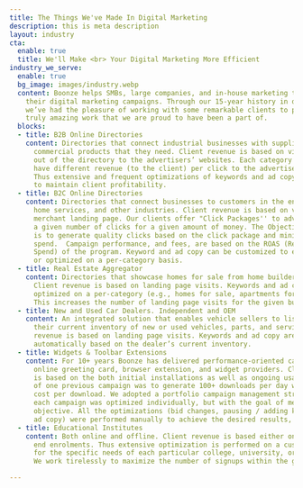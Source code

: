 ```yaml
---
title: The Things We've Made In Digital Marketing
description: this is meta description
layout: industry
cta:
  enable: true
  title: We'll Make <br> Your Digital Marketing More Efficient
industry_we_serve:
  enable: true
  bg_image: images/industry.webp
  content: Boonze helps SMBs, large companies, and in-house marketing teams manage
    their digital marketing campaigns. Through our 15-year history in digital marketing,
    we’ve had the pleasure of working with some remarkable clients to produce some
    truly amazing work that we are proud to have been a part of.
  blocks:
  - title: B2B Online Directories
    content: Directories that connect industrial businesses with suppliers of the
      commercial products that they need. Client revenue is based on visitors clicking
      out of the directory to the advertisers’ websites. Each category / listing may
      have different revenue (to the client) per click to the advertiser's website.
      Thus extensive and frequent optimizations of keywords and ad copy are required
      to maintain client profitability.
  - title: B2C Online Directories
    content: Directories that connect businesses to customers in the entertainment,
      home services, and other industries. Client revenue is based on viewing the
      merchant landing page. Our clients offer "Click Packages'' to advertisers -
      a given number of clicks for a given amount of money. The Objective of the campaign
      is to generate quality clicks based on the click package and minimizing the
      spend.  Campaign performance, and fees, are based on the ROAS (Return On Advertising
      Spend) of the program. Keyword and ad copy can be customized to each advertiser
      or optimized on a per-category basis.
  - title: Real Estate Aggregator
    content: Directories that showcase homes for sale from home builders and realtors.
      Client revenue is based on landing page visits. Keywords and ad copies are regularly
      optimized on a per-category (e.g., homes for sale, apartments for rent) basis.
      This increases the number of landing page visits for the given budget.
  - title: New and Used Car Dealers. Independent and OEM
    content: An integrated solution that enables vehicle sellers to list and promote
      their current inventory of new or used vehicles, parts, and services. Client
      revenue is based on landing page visits. Keywords and ad copy are generated
      automatically based on the dealer’s current inventory.
  - title: Widgets & Toolbar Extensions
    content: For 10+ years Boonze has delivered performance-oriented campaigns for
      online greeting card, browser extension, and widget providers. Client revenue
      is based on the both initial installations as well as ongoing usage. The objective
      of one previous campaign was to generate 100+ downloads per day within a predefined
      cost per download. We adopted a portfolio campaign management strategy, where
      each campaign was optimized individually, but with the goal of meeting the overall
      objective. All the optimizations (bid changes, pausing / adding keywords, changing
      ad copy) were performed manually to achieve the desired results, which we did.
  - title: Educational Institutes
    content: Both online and offline. Client revenue is based either on signups or
      end enrolments. Thus extensive optimization is performed on a customized basis
      for the specific needs of each particular college, university, or aggregator.
      We work tirelessly to maximize the number of signups within the given budget.

---
```

